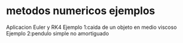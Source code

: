 # metodos numericos ejemplos
Aplicacion Euler y RK4 
Ejemplo 1:caida de un objeto en medio viscoso 
Ejemplo 2:pendulo simple no amortiguado
